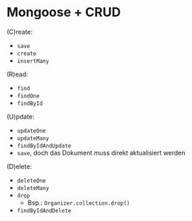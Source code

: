 # Mongoose + CRUD

(C)reate:

- `save`
- `create`
- `insertMany`

(R)ead:

- `find`
- `findOne`
- `findById`

(U)pdate:

- `updateOne`
- `updateMany`
- `findByIdAndUpdate`
- `save`, doch das Dokument muss direkt aktualisiert werden

(D)elete:

- `deleteOne`
- `deleteMany`
- `drop`
  - Bsp.: `Organizer.collection.drop()`
- `findByIdAndDelete`
